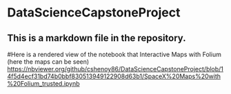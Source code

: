 # DataScienceCapstoneProject
## This is a markdown file in the repository.

#Here is a rendered view of the notebook that Interactive Maps with Folium (here the maps can be seen)
https://nbviewer.org/github/cshenoy86/DataScienceCapstoneProject/blob/14f5d4ecf31bd74b0bbf830513949122908d63b1/SpaceX%20Maps%20with%20Folium_trusted.ipynb
